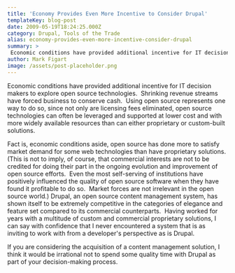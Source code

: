 ```yaml
---
title: 'Economy Provides Even More Incentive to Consider Drupal'
templateKey: blog-post
date: 2009-05-19T18:24:25.000Z
category: Drupal, Tools of the Trade
alias: economy-provides-even-more-incentive-consider-drupal
summary: > 
 Economic conditions have provided additional incentive for IT decision makers to explore open source technologies.  Shrinking revenue streams have forced business to conserve cash.  Using open source represents one way to do so, since not only are licensing fees eliminated, open source technologies can often be leveraged and supported at lower cost and with more widely available resources than 
author: Mark Figart
image: /assets/post-placeholder.png
---
```


Economic conditions have provided additional incentive for IT decision makers to explore open source technologies.  Shrinking revenue streams have forced business to conserve cash.  Using open source represents one way to do so, since not only are licensing fees eliminated, open source technologies can often be leveraged and supported at lower cost and with more widely available resources than can either proprietary or custom-built solutions.

Fact is, economic conditions aside, open source has done more to satisfy market demand for some web technologies than have proprietary solutions.  (This is not to imply, of course, that commercial interests are not to be credited for doing their part in the ongoing evolution and improvement of open source efforts.  Even the most self-serving of institutions have positively influenced the quality of open source software when they have found it profitable to do so.  Market forces are not irrelevant in the open source world.) Drupal, an open source content management system, has shown itself to be extremely competitive in the categories of elegance and feature set compared to its commercial counterparts.  Having worked for years with a multitude of custom and commercial proprietary solutions, I can say with confidence that I never encountered a system that is as inviting to work with from a developer's perspective as is Drupal.

If you are considering the acquisition of a content management solution, I think it would be irrational not to spend some quality time with Drupal as part of your decision-making process.